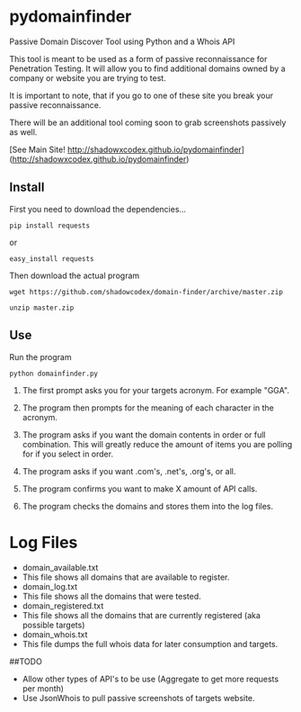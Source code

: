 # pydomainfinder
Passive Domain Discover Tool using Python and a Whois API

This tool is meant to be used as a form of passive reconnaissance for Penetration Testing. It will allow you to find additional domains owned by a company or website you are trying to test.

It is important to note, that if you go to one of these site you break your passive reconnaissance. 

There will be an additional tool coming soon to grab screenshots passively as well.

[See Main Site! http://shadowxcodex.github.io/pydomainfinder] (http://shadowxcodex.github.io/pydomainfinder)

Install
---

First you need to download the dependencies...

    pip install requests

or 

    easy_install requests

Then download the actual program

    wget https://github.com/shadowcodex/domain-finder/archive/master.zip
    
    unzip master.zip
    
Use
---

Run the program 

    python domainfinder.py

1. The first prompt asks you for your targets acronym. For example "GGA".

2. The program then prompts for the meaning of each character in the acronym. 

3. The program asks if you want the domain contents in order or full combination. This will greatly reduce the amount of items you are polling for if you select in order. 

4. The program asks if you want .com's, .net's, .org's, or all.

5. The program confirms you want to make X amount of API calls.

6. The program checks the domains and stores them into the log files.


Log Files
===

* domain_available.txt
 * This file shows all domains that are available to register.
* domain_log.txt
 * This file shows all the domains that were tested.
* domain_registered.txt
 * This file shows all the domains that are currently registered (aka possible targets)
* domain_whois.txt
 * This file dumps the full whois data for later consumption and targets.

##TODO

* Allow other types of API's to be use (Aggregate to get more requests per month)
* Use JsonWhois to pull passive screenshots of targets website.
